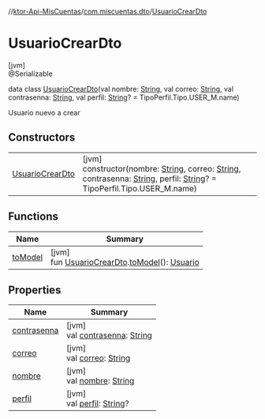 //[ktor-Api-MisCuentas](../../../index.md)/[com.miscuentas.dto](../index.md)/[UsuarioCrearDto](index.md)

# UsuarioCrearDto

[jvm]\
@Serializable

data class [UsuarioCrearDto](index.md)(val nombre: [String](https://kotlinlang.org/api/latest/jvm/stdlib/kotlin/-string/index.html), val correo: [String](https://kotlinlang.org/api/latest/jvm/stdlib/kotlin/-string/index.html), val contrasenna: [String](https://kotlinlang.org/api/latest/jvm/stdlib/kotlin/-string/index.html), val perfil: [String](https://kotlinlang.org/api/latest/jvm/stdlib/kotlin/-string/index.html)? = TipoPerfil.Tipo.USER_M.name)

Usuario nuevo a crear

## Constructors

| | |
|---|---|
| [UsuarioCrearDto](-usuario-crear-dto.md) | [jvm]<br>constructor(nombre: [String](https://kotlinlang.org/api/latest/jvm/stdlib/kotlin/-string/index.html), correo: [String](https://kotlinlang.org/api/latest/jvm/stdlib/kotlin/-string/index.html), contrasenna: [String](https://kotlinlang.org/api/latest/jvm/stdlib/kotlin/-string/index.html), perfil: [String](https://kotlinlang.org/api/latest/jvm/stdlib/kotlin/-string/index.html)? = TipoPerfil.Tipo.USER_M.name) |

## Functions

| Name | Summary |
|---|---|
| [toModel](../../com.miscuentas.mappers/to-model.md) | [jvm]<br>fun [UsuarioCrearDto](index.md).[toModel](../../com.miscuentas.mappers/to-model.md)(): [Usuario](../../com.miscuentas.models/-usuario/index.md) |

## Properties

| Name | Summary |
|---|---|
| [contrasenna](contrasenna.md) | [jvm]<br>val [contrasenna](contrasenna.md): [String](https://kotlinlang.org/api/latest/jvm/stdlib/kotlin/-string/index.html) |
| [correo](correo.md) | [jvm]<br>val [correo](correo.md): [String](https://kotlinlang.org/api/latest/jvm/stdlib/kotlin/-string/index.html) |
| [nombre](nombre.md) | [jvm]<br>val [nombre](nombre.md): [String](https://kotlinlang.org/api/latest/jvm/stdlib/kotlin/-string/index.html) |
| [perfil](perfil.md) | [jvm]<br>val [perfil](perfil.md): [String](https://kotlinlang.org/api/latest/jvm/stdlib/kotlin/-string/index.html)? |
